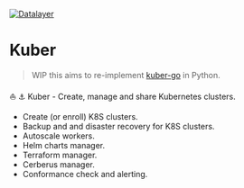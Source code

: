 [![Datalayer](https://raw.githubusercontent.com/datalayer/datalayer/main/res/logo/datalayer-25.svg?sanitize=true)](https://datalayer.io)

# Kuber

> WIP this aims to re-implement [kuber-go](https://github.com/datalayer-attic/kuber-go) in Python.

⛵️ ⚓️ Kuber - Create, manage and share Kubernetes clusters.

- Create (or enroll) K8S clusters.
- Backup and and disaster recovery for K8S clusters.
- Autoscale workers.
- Helm charts manager.
- Terraform manager.
- Cerberus manager.
- Conformance check and alerting.
<!--
Read more on the [Kuber Website](https://kuber.sh).

Build and install Kuber.

```bash
make build && \
  make install
```

You need a running minikube instance and a running K8S proxy.

```bash
dla minikube-start && \
  dla k8s-dashboard
```

Start the local Kuber server.

```bash
make build && \
  make start
```
-->
